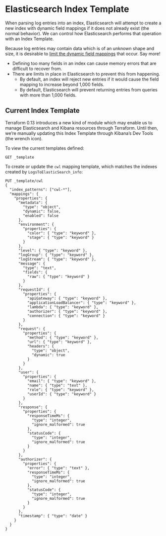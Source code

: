 # Elasticsearch Index Template

When parsing log entries into an index, Elasticsearch will attempt to create a new index with dynamic field mappings if it does not already exist (the normal behavior). We can control how Elasticsearch performs that operation with an Index Template.

Because log entries may contain data which is of an unknown shape and size, it is desirable to [limit the dynamic field mappings](https://www.elastic.co/guide/en/elasticsearch/reference/current/mapping.html#mapping-limit-settings) that occur. Say more!

- Defining too many fields in an index can cause memory errors that are difficult to recover from.
- There are limits in place in Elasticsearch to prevent this from happening.
  - By default, an index will reject new entries if it would cause the field mapping to increase beyond 1,000 fields.
  - By default, Elasticsearch will prevent returning entries from queries with more than 1,000 fields.

## Current Index Template

Terraform 0.13 introduces a new kind of module which may enable us to manage Elasticsearch and Kibana resources through Terraform. Until then, we’re manually updating this Index Template through Kibana’s Dev Tools (the wrench icon).

To view the current templates defined:

```
GET _template
```

To create or update the `cwl` mapping template, which matches the indexes created by `LogsToElasticSearch_info`:

```
PUT _template/cwl
{
  "index_patterns": ["cwl-*"],
  "mappings": {
    "properties": {
      "metadata": {
        "type": "object",
        "dynamic": false,
        "enabled": false
      },
      "environment": {
        "properties": {
          "color": { "type": "keyword" },
          "stage": { "type": "keyword" }
        }
      },
      "level": { "type": "keyword" },
      "logGroup": { "type": "keyword" },
      "logStream": { "type": "keyword" },
      "message": {
        "type": "text",
        "fields": {
          "raw": { "type": "keyword" }
        }
      },
      "requestId": {
        "properties": {
          "apiGateway": { "type": "keyword" },
          "applicationLoadBalancer": { "type": "keyword" },
          "lambda": { "type": "keyword" },
          "authorizer": { "type": "keyword" },
          "connection": { "type": "keyword" }
        }
      },
      "request": {
        "properties": {
          "method": { "type": "keyword" },
          "url": { "type": "keyword" },
          "headers": {
            "type": "object",
            "dynamic": true
          }
        }
      },
      "user": {
        "properties": {
          "email": { "type": "keyword" },
          "name": { "type": "text" },
          "role": { "type": "keyword" },
          "userId": { "type": "keyword" }
        }
      },
      "response": {
        "properties": {
          "responseTimeMs": {
            "type": "integer",
            "ignore_malformed": true
          },
          "statusCode": {
            "type": "integer",
            "ignore_malformed": true
          }
        }
      },
      "authorizer": {
        "properties": {
          "error": { "type": "text" },
          "responseTimeMs": {
            "type": "integer",
            "ignore_malformed": true
          },
          "statusCode": {
            "type": "integer",
            "ignore_malformed": true
          }
        }
      },
      "timestamp": { "type": "date" }
    }
  }
}
```
